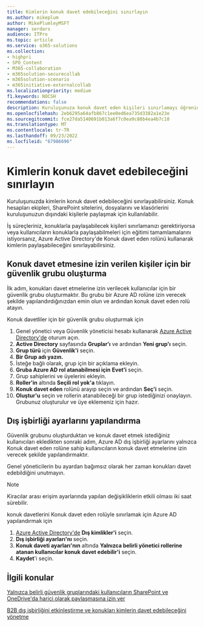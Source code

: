 ```yaml
---
title: Kimlerin konuk davet edebileceğini sınırlayın
ms.author: mikeplum
author: MikePlumleyMSFT
manager: serdars
audience: ITPro
ms.topic: article
ms.service: o365-solutions
ms.collection:
- highpri
- SPO_Content
- M365-collaboration
- m365solution-securecollab
- m365solution-scenario
- m365initiative-externalcollab
ms.localizationpriority: medium
f1.keywords: NOCSH
recommendations: false
description: Kuruluşunuza konuk davet eden kişileri sınırlamayı öğrenin.
ms.openlocfilehash: 2eb6295a64afb867c1ee0ed6ea735d3382a1e23e
ms.sourcegitcommit: fce27da5140691b013a6f7c0ea9c88b4ea4b7c10
ms.translationtype: MT
ms.contentlocale: tr-TR
ms.lasthandoff: 09/23/2022
ms.locfileid: "67986696"
---
```

# <a name="limit-who-can-invite-guests"></a>Kimlerin konuk davet edebileceğini sınırlayın

Kuruluşunuzda kimlerin konuk davet edebileceğini sınırlayabilirsiniz. Konuk hesapları ekipleri, SharePoint sitelerini, dosyalarını ve klasörlerini kuruluşunuzun dışındaki kişilerle paylaşmak için kullanılabilir.

İş süreçleriniz, konuklarla paylaşabilecek kişileri sınırlamanızı gerektiriyorsa veya kullanıcıların konuklarla paylaşabilmeleri için eğitimi tamamlamalarını istiyorsanız, Azure Active Directory'de Konuk davet eden rolünü kullanarak kimlerin paylaşabileceğini sınırlayabilirsiniz.

## <a name="create-a-security-group-for-people-allowed-to-invite-guests"></a>Konuk davet etmesine izin verilen kişiler için bir güvenlik grubu oluşturma

İlk adım, konukları davet etmelerine izin verilecek kullanıcılar için bir güvenlik grubu oluşturmaktır. Bu grubu bir Azure AD rolüne izin verecek şekilde yapılandırdığınızdan emin olun ve ardından konuk davet eden rolü atayın.

Konuk davetliler için bir güvenlik grubu oluşturmak için
1. Genel yönetici veya Güvenlik yöneticisi hesabı kullanarak [Azure Active Directory'de](https://aad.portal.azure.com) oturum açın.
1. **Active Directory** sayfasında **Gruplar'ı** ve ardından **Yeni grup'ı** seçin.
1. **Grup türü** için **Güvenlik'i** seçin.
1. **Bir Grup adı yazın.** 
1. İsteğe bağlı olarak, grup için bir açıklama ekleyin.
1. **Gruba Azure AD rol atanabilmesi için** **Evet'i** seçin.
1. Grup sahiplerini ve üyelerini ekleyin.
1. **Roller'in** altında **Seçili rol yok'a** tıklayın.
1. **Konuk davet eden** rolünü arayıp seçin ve ardından **Seç'i** seçin.
1. **Oluştur'u** seçin ve rollerin atanabileceği bir grup istediğinizi onaylayın. Grubunuz oluşturulur ve üye eklemeniz için hazır.

## <a name="configure-external-collaboration-settings"></a>Dış işbirliği ayarlarını yapılandırma

Güvenlik grubunu oluşturduktan ve konuk davet etmek istediğiniz kullanıcıları ekledikten sonraki adım, Azure AD dış işbirliği ayarlarını yalnızca Konuk davet eden rolüne sahip kullanıcıların konuk davet etmelerine izin verecek şekilde yapılandırmaktır.

Genel yöneticilerin bu ayardan bağımsız olarak her zaman konukları davet edebildiğini unutmayın.

> [!NOTE]
> Kiracılar arası erişim ayarlarında yapılan değişikliklerin etkili olması iki saat sürebilir.

konuk davetlerini Konuk davet eden rolüyle sınırlamak için Azure AD yapılandırmak için
1. [Azure Active Directory'de](https://aad.portal.azure.com/) **Dış kimlikler'i** seçin.
1. **Dış işbirliği ayarları'nı** seçin.
1. **Konuk daveti ayarları'nın** altında **Yalnızca belirli yönetici rollerine atanan kullanıcılar konuk davet edebilir'i** seçin.
1. **Kaydet**'i seçin.

## <a name="related-topics"></a>İlgili konular

[Yalnızca belirli güvenlik gruplarındaki kullanıcıların SharePoint ve OneDrive'da harici olarak paylaşmasına izin ver](/sharepoint/manage-security-groups)

[B2B dış işbirliğini etkinleştirme ve konukları kimlerin davet edebileceğini yönetme](/azure/active-directory/external-identities/delegate-invitations)